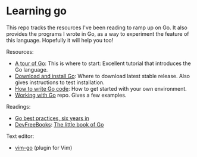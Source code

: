 # Learning go

This repo tracks the resources I've been reading to ramp up on Go. It also provides the programs I wrote in Go, as a way to experiment the feature of this language. Hopefully it will help you too!

Resources:
  - [A tour of Go](http://tour.golang.org/welcome/1): This is where to start: Excellent tutorial that introduces the Go language. 
  - [Download and install Go](https://golang.org/dl/): Where to download latest stable release. Also gives instructions to test installation.
  - [How to write Go code](https://golang.org/doc/code.html): How to get started with your own environment.
  - [Working with Go](https://github.com/mkaz/working-with-go) repo. Gives a few examples.

Readings:
  - [Go best practices, six years in](https://peter.bourgon.org/go-best-practices-2016/)
  - [DevFreeBooks](http://devfreebooks.org/): [The little book of Go](http://openmymind.net/The-Little-Go-Book/?utm_source=devfreebooks&utm_medium=medium&utm_campaign=DevFreeBooks)

Text editor:
  - [vim-go](https://github.com/fatih/vim-go) (plugin for Vim)
